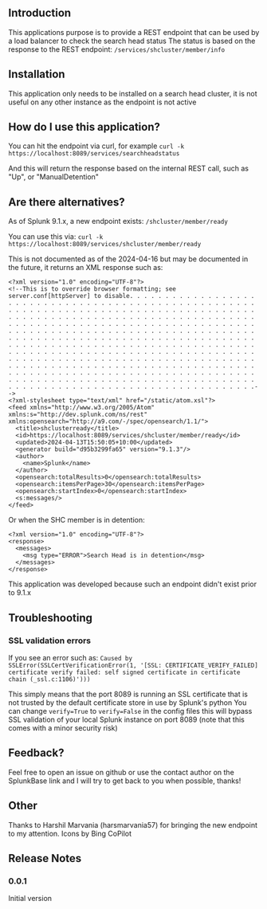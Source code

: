 ## Introduction

This applications purpose is to provide a REST endpoint that can be used by a load balancer to check the search head status
The status is based on the response to the REST endpoint:
```/services/shcluster/member/info```

## Installation
This application only needs to be installed on a search head cluster, it is not useful on any other instance as the endpoint is not active

## How do I use this application?
You can hit the endpoint via curl, for example ```curl -k https://localhost:8089/services/searchheadstatus```

And this will return the response based on the internal REST call, such as "Up", or "ManualDetention"

## Are there alternatives?

As of Splunk 9.1.x, a new endpoint exists:
```/shcluster/member/ready```

You can use this via:
```curl -k https://localhost:8089/services/shcluster/member/ready```

This is not documented as of the 2024-04-16 but may be documented in the future, it returns an XML response such as:
```
<?xml version="1.0" encoding="UTF-8"?>
<!--This is to override browser formatting; see server.conf[httpServer] to disable. . . . . . . . . . . . . . . . . . . . . . . . . . . . . . . . . . . . . . . . . . . . . . . . . . . . . . . . . . . . . . . . . . . . . . . . . . . . . . . . . . . . . . . . . . . . . . . . . . . . . . . . . . . . . . . . . . . . . . . . . . . . . . . . . . . . . . . . . . . . . . . . . . . . . . . . . . . . . . . . . . . . . . . . . . . . . . . . . . . . . . . . . . . . . . . . . . . . . . . . . . . . . . . . . . . . . . . . . . . . . . . . . . . . . . . . . . . . . . . . . . . . . . . . . . . . . . . . . . . . . . . . . . . . . . . . . . . . . . . . . . . . . . . . . . . . . . . . . . . . . . . . . . . . . . . . . . . . . . . . . . . . . . . . . . . . . . . . . . . . . . . . . . . . . . . . . . . . . . . . . . . . . . . . . . . . . . . . . . . . . . . . . . . . . . . . . . . . . . . . . . . . . . . . . . . . . . . . . . . . . . . . . . . . . . . . . . . . . . . . . . . . . . . . . . . . . . . . . . . . . . . . . . . . . . . . .-->
<?xml-stylesheet type="text/xml" href="/static/atom.xsl"?>
<feed xmlns="http://www.w3.org/2005/Atom" xmlns:s="http://dev.splunk.com/ns/rest" xmlns:opensearch="http://a9.com/-/spec/opensearch/1.1/">
  <title>shclusterready</title>
  <id>https://localhost:8089/services/shcluster/member/ready</id>
  <updated>2024-04-13T15:50:05+10:00</updated>
  <generator build="d95b3299fa65" version="9.1.3"/>
  <author>
    <name>Splunk</name>
  </author>
  <opensearch:totalResults>0</opensearch:totalResults>
  <opensearch:itemsPerPage>30</opensearch:itemsPerPage>
  <opensearch:startIndex>0</opensearch:startIndex>
  <s:messages/>
</feed>
```

Or when the SHC member is in detention:
```
<?xml version="1.0" encoding="UTF-8"?>
<response>
  <messages>
    <msg type="ERROR">Search Head is in detention</msg>
  </messages>
</response>
```

This application was developed because such an endpoint didn't exist prior to 9.1.x

## Troubleshooting
### SSL validation errors
If you see an error such as:
`Caused by SSLError(SSLCertVerificationError(1, '[SSL: CERTIFICATE_VERIFY_FAILED] certificate verify failed: self signed certificate in certificate chain (_ssl.c:1106)')))`

This simply means that the port 8089 is running an SSL certificate that is not trusted by the default certificate store in use by Splunk's python
You can change `verify=True` to `verify=False` in the config files this will bypass SSL validation of your local Splunk instance on port 8089 (note that this comes with a minor security risk)

## Feedback?
Feel free to open an issue on github or use the contact author on the SplunkBase link and I will try to get back to you when possible, thanks!

## Other
Thanks to Harshil Marvania (harsmarvania57) for bringing the new endpoint to my attention.
Icons by Bing CoPilot

## Release Notes
### 0.0.1
Initial version


